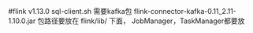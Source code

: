 
#flink v1.13.0 sql-client.sh  需要kafka包 flink-connector-kafka-0.11_2.11-1.10.0.jar 
包路径要放在 flink/lib/  下面， JobManager，TaskManager都要放


